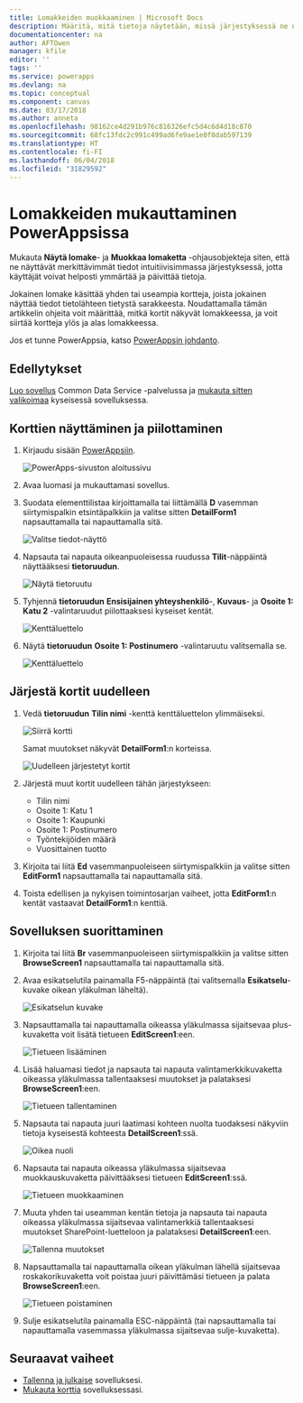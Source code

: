 ```yaml
---
title: Lomakkeiden muokkaaminen | Microsoft Docs
description: Määritä, mitä tietoja näytetään, missä järjestyksessä ne näytetään ja missä ohjausobjekteissa ne näytetään.
documentationcenter: na
author: AFTOwen
manager: kfile
editor: ''
tags: ''
ms.service: powerapps
ms.devlang: na
ms.topic: conceptual
ms.component: canvas
ms.date: 03/17/2018
ms.author: anneta
ms.openlocfilehash: 98162ce4d291b976c816326efc5d4c6d4d18c870
ms.sourcegitcommit: 68fc13fdc2c991c499ad6fe9ae1e0f8dab597139
ms.translationtype: HT
ms.contentlocale: fi-FI
ms.lasthandoff: 06/04/2018
ms.locfileid: "31829592"
---
```

# <a name="customize-forms-in-powerapps"></a>Lomakkeiden mukauttaminen PowerAppsissa
Mukauta **Näytä lomake**- ja **Muokkaa lomaketta** -ohjausobjekteja siten, että ne näyttävät merkittävimmät tiedot intuitiivisimmassa järjestyksessä, jotta käyttäjät voivat helposti ymmärtää ja päivittää tietoja.

Jokainen lomake käsittää yhden tai useampia kortteja, joista jokainen näyttää tiedot tietolähteen tietystä sarakkeesta. Noudattamalla tämän artikkelin ohjeita voit määrittää, mitkä kortit näkyvät lomakkeessa, ja voit siirtää kortteja ylös ja alas lomakkeessa.

Jos et tunne PowerAppsia, katso [PowerAppsin johdanto](getting-started.md).

## <a name="prerequisites"></a>Edellytykset
[Luo sovellus](data-platform-create-app.md) Common Data Service -palvelussa ja [mukauta sitten valikoimaa](customize-layout-sharepoint.md) kyseisessä sovelluksessa.

## <a name="show-and-hide-cards"></a>Korttien näyttäminen ja piilottaminen
1. Kirjaudu sisään [PowerAppsiin](http://web.powerapps.com).

    ![PowerApps-sivuston aloitussivu](./media/customize-forms-sharepoint/sign-in.png)


1. Avaa luomasi ja mukauttamasi sovellus.

1. Suodata elementtilistaa kirjoittamalla tai liittämällä **D** vasemman siirtymispalkin etsintäpalkkiin ja valitse sitten **DetailForm1** napsauttamalla tai napauttamalla sitä.

    ![Valitse tiedot-näyttö](./media/customize-forms-sharepoint/select-detailform.png)

1. Napsauta tai napauta oikeanpuoleisessa ruudussa **Tilit**-näppäintä näyttääksesi **tietoruudun**.

    ![Näytä tietoruutu](./media/customize-forms-sharepoint/show-data-pane.png)

1. Tyhjennä **tietoruudun** **Ensisijainen yhteyshenkilö**-, **Kuvaus**- ja **Osoite 1: Katu 2** -valintaruudut piilottaaksesi kyseiset kentät.

    ![Kenttäluettelo](./media/customize-forms-sharepoint/hide-fields.png)

1.  Näytä **tietoruudun** **Osoite 1: Postinumero** -valintaruutu valitsemalla se.

    ![Kenttäluettelo](./media/customize-forms-sharepoint/show-field.png)

## <a name="reorder-the-cards"></a>Järjestä kortit uudelleen
1. Vedä **tietoruudun** **Tilin nimi** -kenttä kenttäluettelon ylimmäiseksi.

    ![Siirrä kortti](./media/customize-forms-sharepoint/move-card.png)

    Samat muutokset näkyvät **DetailForm1**:n korteissa.

    ![Uudelleen järjestetyt kortit](./media/customize-forms-sharepoint/reordered-card.png)

1. Järjestä muut kortit uudelleen tähän järjestykseen:

    - Tilin nimi
    - Osoite 1: Katu 1
    - Osoite 1: Kaupunki
    - Osoite 1: Postinumero
    - Työntekijöiden määrä
    - Vuosittainen tuotto

1. Kirjoita tai liitä **Ed** vasemmanpuoleiseen siirtymispalkkiin ja valitse sitten **EditForm1** napsauttamalla tai napauttamalla sitä.

1. Toista edellisen ja nykyisen toimintosarjan vaiheet, jotta **EditForm1**:n kentät vastaavat **DetailForm1**:n kenttiä.

## <a name="run-the-app"></a>Sovelluksen suorittaminen
1. Kirjoita tai liitä **Br** vasemmanpuoleiseen siirtymispalkkiin ja valitse sitten **BrowseScreen1** napsauttamalla tai napauttamalla sitä.

2. Avaa esikatselutila painamalla F5-näppäintä (tai valitsemalla **Esikatselu**-kuvake oikean yläkulman läheltä).

    ![Esikatselun kuvake](./media/customize-forms-sharepoint/open-preview.png)

3. Napsauttamalla tai napauttamalla oikeassa yläkulmassa sijaitsevaa plus-kuvaketta voit lisätä tietueen **EditScreen1**:een.

    ![Tietueen lisääminen](./media/customize-forms-sharepoint/add-record.png)

4. Lisää haluamasi tiedot ja napsauta tai napauta valintamerkkikuvaketta oikeassa yläkulmassa tallentaaksesi muutokset ja palataksesi **BrowseScreen1**:een.

    ![Tietueen tallentaminen](./media/customize-forms-sharepoint/save-record.png)

5. Napsauta tai napauta juuri laatimasi kohteen nuolta tuodaksesi näkyviin tietoja kyseisestä kohteesta **DetailScreen1**:ssä.  

    ![Oikea nuoli](./media/customize-forms-sharepoint/right-arrow.png)

6. Napsauta tai napauta oikeassa yläkulmassa sijaitsevaa muokkauskuvaketta päivittääksesi tietueen **EditScreen1**:ssä.

    ![Tietueen muokkaaminen](./media/customize-forms-sharepoint/edit-record.png)

7. Muuta yhden tai useamman kentän tietoja ja napsauta tai napauta oikeassa yläkulmassa sijaitsevaa valintamerkkiä tallentaaksesi muutokset SharePoint-luetteloon ja palataksesi **DetailScreen1**:een.  

    ![Tallenna muutokset](./media/customize-forms-sharepoint/save-record.png)

8. Napsauttamalla tai napauttamalla oikean yläkulman lähellä sijaitsevaa roskakorikuvaketta voit poistaa juuri päivittämäsi tietueen ja palata **BrowseScreen1**:een.

    ![Tietueen poistaminen](./media/customize-forms-sharepoint/delete-record.png)

9. Sulje esikatselutila painamalla ESC-näppäintä (tai napsauttamalla tai napauttamalla vasemmassa yläkulmassa sijaitsevaa sulje-kuvaketta).

## <a name="next-steps"></a>Seuraavat vaiheet
- [Tallenna ja julkaise](save-publish-app.md) sovelluksesi.
- [Mukauta korttia](customize-card.md) sovelluksessasi.
